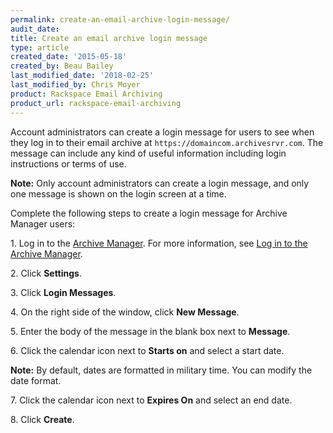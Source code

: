 ```yaml
---
permalink: create-an-email-archive-login-message/
audit_date:
title: Create an email archive login message
type: article
created_date: '2015-05-18'
created_by: Beau Bailey
last_modified_date: '2018-02-25'
last_modified_by: Chris Moyer
product: Rackspace Email Archiving
product_url: rackspace-email-archiving
---
```


Account administrators can create a login message for users to see when they log in to their email archive
at `https://domaincom.archivesrvr.com`. The message can include any kind of useful information including login instructions or terms of use. 

**Note:** Only account administrators can create a login message, and only one message is shown on the login screen at a
time.

Complete the following steps to create a login message for Archive Manager users:

1\. Log in to the [Archive
    Manager](https://cp.rackspace.com/Login.aspx?ReturnUrl=%2f).
    For more information, see [Log in to the Archive
    Manager](/how-to/log-in-to-the-archive-manager).

2\. Click **Settings**.

3\. Click **Login Messages**.

4\. On the right side of the window, click **New Message**.

5\. Enter the body of the message in the blank box next
    to **Message**.

6\. Click the calendar icon next to **Starts on** and select a start
    date.

**Note:** By default, dates are formatted in military time. You can modify the date format.

7\. Click the calendar icon next to **Expires On** and select an end
    date.

8\. Click **Create**.
